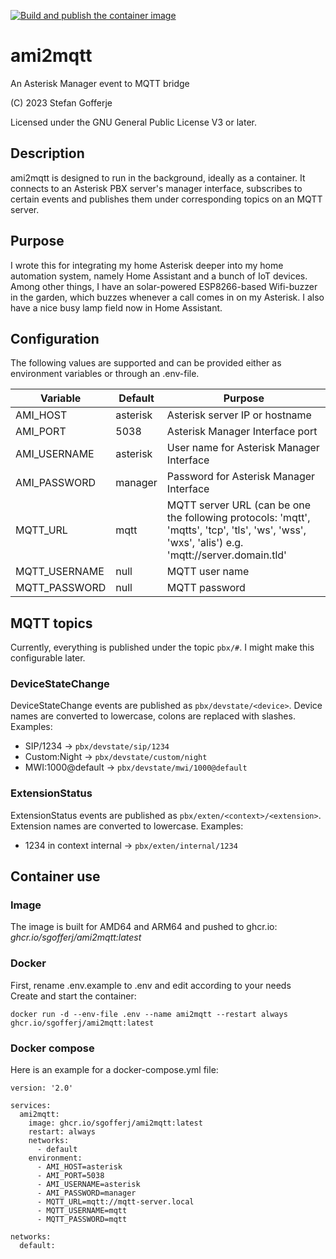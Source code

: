 [![Build and publish the container image](https://github.com/sgofferj/ami2mqtt/actions/workflows/actions.yml/badge.svg?branch=master)](https://github.com/sgofferj/ami2mqtt/actions/workflows/actions.yml)

# ami2mqtt
An Asterisk Manager event to MQTT bridge

(C) 2023 Stefan Gofferje

Licensed under the GNU General Public License V3 or later.

## Description
ami2mqtt is designed to run in the background, ideally as a container. It connects to an Asterisk PBX server's manager interface, subscribes to certain events and publishes them under corresponding topics on an MQTT server.

## Purpose
I wrote this for integrating my home Asterisk deeper into my home automation system, namely Home Assistant and a bunch of IoT devices. Among other things, I have an solar-powered ESP8266-based Wifi-buzzer in the garden, which buzzes whenever a call comes in on my Asterisk. I also have a nice busy lamp field now in Home Assistant.

## Configuration
The following values are supported and can be provided either as environment variables or through an .env-file.

| Variable | Default | Purpose |
|----------|---------|---------|
| AMI_HOST | asterisk | Asterisk server IP or hostname |
| AMI_PORT | 5038 | Asterisk Manager Interface port |
| AMI_USERNAME | asterisk | User name for Asterisk Manager Interface |
| AMI_PASSWORD | manager | Password for Asterisk Manager Interface |
| MQTT_URL | mqtt | MQTT server URL (can be one the following protocols: 'mqtt', 'mqtts', 'tcp', 'tls', 'ws', 'wss', 'wxs', 'alis') e.g. 'mqtt://server.domain.tld' |
| MQTT_USERNAME | null | MQTT user name
| MQTT_PASSWORD | null | MQTT password |

## MQTT topics
Currently, everything is published under the topic `pbx/#`. I might make this configurable later.
### DeviceStateChange
DeviceStateChange events are published as `pbx/devstate/<device>`. Device names are converted to lowercase, colons are replaced with slashes.
Examples:
* SIP/1234 -> `pbx/devstate/sip/1234`
* Custom:Night -> `pbx/devstate/custom/night`
* MWI:1000@default -> `pbx/devstate/mwi/1000@default`
### ExtensionStatus
ExtensionStatus events are published as `pbx/exten/<context>/<extension>`. Extension names are converted to lowercase.
Examples:
* 1234 in context internal -> `pbx/exten/internal/1234`

## Container use
### Image
The image is built for AMD64 and ARM64 and pushed to ghcr.io: *ghcr.io/sgofferj/ami2mqtt:latest*
### Docker
First, rename .env.example to .env and edit according to your needs \
Create and start the container:
```
docker run -d --env-file .env --name ami2mqtt --restart always ghcr.io/sgofferj/ami2mqtt:latest
```

### Docker compose
Here is an example for a docker-compose.yml file:
```
version: '2.0'

services:
  ami2mqtt:
    image: ghcr.io/sgofferj/ami2mqtt:latest
    restart: always
    networks:
      - default
    environment:
      - AMI_HOST=asterisk
      - AMI_PORT=5038
      - AMI_USERNAME=asterisk
      - AMI_PASSWORD=manager
      - MQTT_URL=mqtt://mqtt-server.local
      - MQTT_USERNAME=mqtt
      - MQTT_PASSWORD=mqtt

networks:
  default:
```